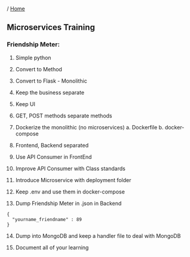 / [Home](index.md)

## Microservices Training


### Friendship Meter:

1. Simple python

2. Convert to Method

3. Convert to Flask - Monolithic

4. Keep the business separate

5. Keep UI

6. GET, POST methods separate methods

7. Dockerize the monolithic (no microservices)
    a. Dockerfile
    b. docker-compose

8. Frontend, Backend separated

9. Use API Consumer in FrontEnd

10. Improve API Consumer with Class standards

11. Introduce Microservice with deployment folder

12. Keep .env and use them in docker-compose

13. Dump Friendship Meter in .json in Backend
```
{
  "yourname_friendname" : 89
}
```
14. Dump into MongoDB and keep a handler file to deal with MongoDB

15. Document all of your learning